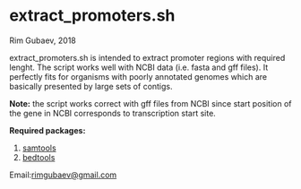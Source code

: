 # extract_promoters.sh
Rim Gubaev, 2018

extract_promoters.sh is intended to extract promoter regions with required lenght. The script works well with NCBI data (i.e. fasta   and gff files). It perfectly fits for organisms with poorly annotated genomes which are basically presented by large sets of contigs. 

**Note:** the script works correct with gff files from NCBI since start position of the gene in NCBI corresponds to transcription start site.

**Required packages:**
1. [samtools](http://samtools.sourceforge.net/)
2. [bedtools](http://bedtools.readthedocs.io/en/latest/)

Email:rimgubaev@gmail.com
